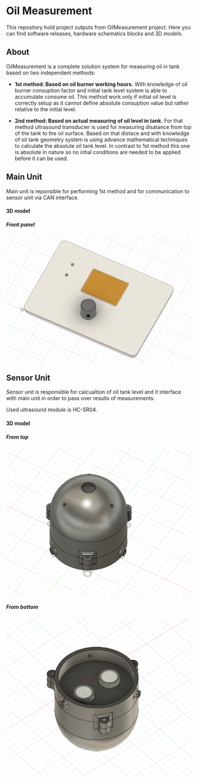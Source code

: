 # **Oil Measurement** 

This repository hold project outputs from OilMeasurement project. Here you can find software releases, hardware schematics blocks and 3D models.

## **About**
OilMeasurement is a complete solution system for measuring oil in tank based on two independent methods:
 - **1st method: Based on oil burner working hours.** With knowledge of oil burner consuption factor and initial tank level system is able to accumulate consume oil. This method work only if initial oil level is correctly setup as it cannot define absolute consuption value but rather relative to the initial level. 

 - **2nd method: Based on actual measuring of oil level in tank.** For that method ultrasound transducier is used for measuring disatance from top of the tank to the oil surface. Based on that distace and with knowledge of oil tank geometry system is using advance mathematical techniques to calculate the absolute oil tank level. In contrast to 1st method this one is absolute in nature so no intial conditions are needed to be applied before it can be used.

## **Main Unit**

Main unit is reponsible for performing 1st method and for communication to sensor unit via CAN interface.

#### 3D model

##### Front panel
![](MEH/MAIN_UNIT/V1_0/MainUnit_front_panel_pic_V1.0.png)


## **Sensor Unit**

Sensor unit is responsible for calcualtion of oil tank level and it interface with main unit in order to pass over results of measurements.

Used ultrasound module is HC-SR04.

#### 3D model

##### From top
![](MEH/SENSOR_UNIT/V1_0/SensorHolder_from_top_V1.0.png)

##### From bottom
![](MEH/SENSOR_UNIT/V1_0/SensorHolder_from_bot_V1.0.png)